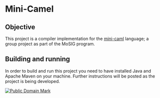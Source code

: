 Mini-Camel
==========

## Objective

This project is a compiler implementation for the [mini-caml][1] language;
a group project as part of the MoSIG program.

## Building and running

In order to build and run this project you need to have installed Java and
Apache Maven on your machine. Further instructions will be posted as the
project is being developed.

[![Public Domain Mark][2]][3]

[1]: https://esumii.github.io/min-caml/paper.pdf
[2]: https://licensebuttons.net/p/mark/1.0/80x15.png
[3]: http://creativecommons.org/publicdomain/mark/1.0/
